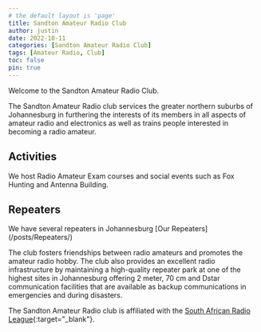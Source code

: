 ```yaml
---
# the default layout is 'page'
title: Sandton Amateur Radio Club
author: justin
date: 2022-10-11
categories: [Sandton Amateur Radio Club]
tags: [Amateur Radio, Club]
toc: false
pin: true
---
```


Welcome to the Sandton Amateur Radio Club.

The Sandton Amateur Radio club services the greater northern suburbs of Johannesburg in furthering the interests of its members in all aspects of amateur radio and electronics as well as trains people interested in becoming a radio amateur.

<h2 data-toc-skip>Activities</h2>
We host Radio Amateur Exam courses and social events such as Fox Hunting and Antenna Building.

<h2 data-toc-skip>Repeaters</h2>
We have several repeaters in Johannesburg [Our Repeaters](/posts/Repeaters/)

The club fosters friendships between radio amateurs and promotes the amateur radio hobby. The club also provides an excellent radio infrastructure by maintaining a high-quality repeater park at one of the highest sites in Johannesburg offering 2 meter, 70 cm and Dstar communication facilities that are available as backup communications in emergencies and during disasters.

The Sandton Amateur Radio club is affiliated with the [South African Radio League](http://www.sarl.org.za/){:target="_blank"}. 
